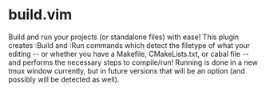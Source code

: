 build.vim
=========

Build and run your projects (or standalone files) with ease! This
plugin creates :Build and :Run commands which detect the filetype of
what your editing -- or whether you have a Makefile, CMakeLists.txt,
or cabal file -- and performs the necessary steps to compile/run!
Running is done in a new tmux window currently, but in future versions
that will be an option (and possibly will be detected as well).
